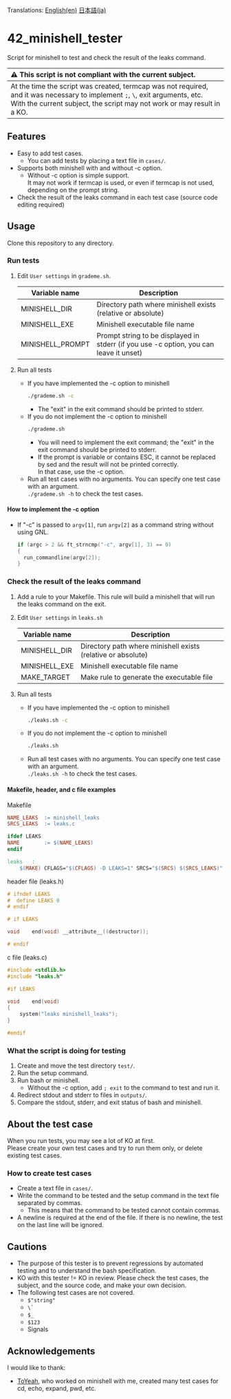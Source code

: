 Translations: [English(en)](README.md) [日本語(ja)](README.ja.md)

# 42_minishell_tester

Script for minishell to test and check the result of the leaks command.

|:warning: This script is not compliant with the current subject.|
|:----|
|At the time the script was created, termcap was not required, and it was necessary to implement `;`, `\`, exit arguments, etc.<br>With the current subject, the script may not work or may result in a KO.|

## Features
- Easy to add test cases.
  - You can add tests by placing a text file in `cases/`.
- Supports both minishell with and without -c option.
  - Without -c option is simple support.  
    It may not work if termcap is used, or even if termcap is not used, depending on the prompt string.
- Check the result of the leaks command in each test case (source code editing required)

## Usage

Clone this repository to any directory.

### Run tests

1. Edit `User settings` in `grademe.sh`.

   |Variable name|Description|
   |--|--|
   |MINISHELL_DIR|Directory path where minishell exists (relative or absolute)|
   |MINISHELL_EXE|Minishell executable file name|
   |MINISHELL_PROMPT|Prompt string to be displayed in stderr (if you use -c option, you can leave it unset)|

1. Run all tests
   - If you have implemented the -c option to minishell
     ```bash
     ./grademe.sh -c
     ```
     - The "exit" in the exit command should be printed to stderr.
   - If you do not implement the -c option to minishell
     ```bash
     ./grademe.sh
     ```
     - You will need to implement the exit command; the "exit" in the exit command should be printed to stderr.
     - If the prompt is variable or contains ESC, it cannot be replaced by sed and the result will not be printed correctly.  
       In that case, use the -c option.
   - Run all test cases with no arguments. You can specify one test case with an argument.  
     `./grademe.sh -h` to check the test cases.

#### How to implement the -c option

- If "-c" is passed to `argv[1]`, run `argv[2]` as a command string without using GNL.
  ```c
  if (argc > 2 && ft_strncmp("-c", argv[1], 3) == 0)
  {
    run_commandline(argv[2]);
  }
  ```

### Check the result of the leaks command

1. Add a rule to your Makefile. This rule will build a minishell that will run the leaks command on the exit.
1. Edit `User settings` in `leaks.sh`

   |Variable name|Description|
   |--|--|
   |MINISHELL_DIR|Directory path where minishell exists (relative or absolute)|
   |MINISHELL_EXE|Minishell executable file name|
   |MAKE_TARGET|Make rule to generate the executable file|

1. Run all tests
   - If you have implemented the -c option to minishell
     ```bash
     ./leaks.sh -c
     ```
   - If you do not implement the -c option to minishell
     ```bash
     ./leaks.sh
     ```
   - Run all test cases with no arguments. You can specify one test case with an argument.  
     `./leaks.sh -h` to check the test cases.

#### Makefile, header, and c file examples

Makefile
```Makefile
NAME_LEAKS	:= minishell_leaks
SRCS_LEAKS	:= leaks.c

ifdef LEAKS
NAME		:= $(NAME_LEAKS)
endif

leaks	:
	$(MAKE) CFLAGS="$(CFLAGS) -D LEAKS=1" SRCS="$(SRCS) $(SRCS_LEAKS)" LEAKS=TRUE
```

header file (leaks.h)
```h
# ifndef LEAKS
#  define LEAKS 0
# endif

# if LEAKS

void	end(void) __attribute__((destructor));

# endif
```
c file (leaks.c)
```c
#include <stdlib.h>
#include "leaks.h"

#if LEAKS

void	end(void)
{
	system("leaks minishell_leaks");
}

#endif
```

### What the script is doing for testing

1. Create and move the test directory `test/`.
1. Run the setup command.
1. Run bash or minishell.
   - Without the -c option, add `; exit` to the command to test and run it.
1. Redirect stdout and stderr to files in `outputs/`.
1. Compare the stdout, stderr, and exit status of bash and minishell.

## About the test case

When you run tests, you may see a lot of KO at first.  
Please create your own test cases and try to run them only, or delete existing test cases.

### How to create test cases
- Create a text file in `cases/`.
- Write the command to be tested and the setup command in the text file separated by commas.
  - This means that the command to be tested cannot contain commas.
- A newline is required at the end of the file. If there is no newline, the test on the last line will be ignored.

## Cautions
- The purpose of this tester is to prevent regressions by automated testing and to understand the bash specification.
- KO with this tester != KO in review. Please check the test cases, the subject, and the source code, and make your own decision.
- The following test cases are not covered.
  - `$"string"`
  - `` \` ``
  - `$_`
  - `$123`
  - Signals

## Acknowledgements
I would like to thank:
- [ToYeah](https://github.com/ToYeah), who worked on minishell with me, created many test cases for cd, echo, expand, pwd, etc.
